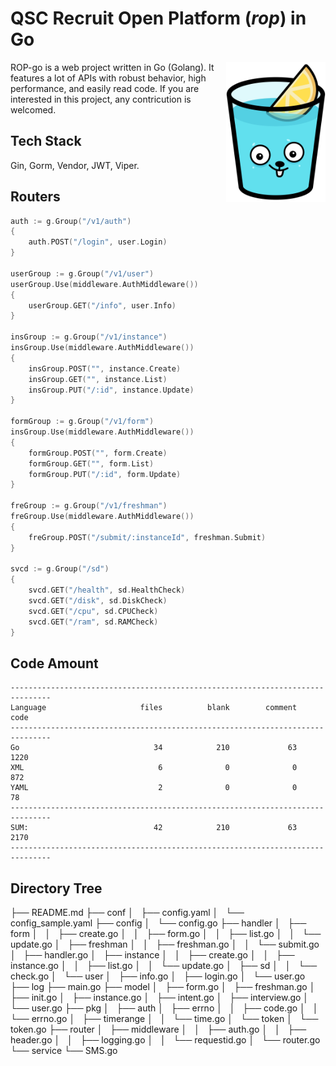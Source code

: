 # QSC Recruit Open Platform (*rop*) in Go

<img align="right" width="159px" src="https://raw.githubusercontent.com/gin-gonic/logo/master/color.png">

ROP-go is a web project written in Go (Golang). It features a lot of APIs with robust behavior, high performance, and easily read code.
If you are interested in this project, any contricution is welcomed.

## Tech Stack
Gin, Gorm, Vendor, JWT, Viper.

## Routers
```go
auth := g.Group("/v1/auth")
{
    auth.POST("/login", user.Login)
}

userGroup := g.Group("/v1/user")
userGroup.Use(middleware.AuthMiddleware())
{
    userGroup.GET("/info", user.Info)
}

insGroup := g.Group("/v1/instance")
insGroup.Use(middleware.AuthMiddleware())
{
    insGroup.POST("", instance.Create)
    insGroup.GET("", instance.List)
    insGroup.PUT("/:id", instance.Update)
}

formGroup := g.Group("/v1/form")
insGroup.Use(middleware.AuthMiddleware())
{
    formGroup.POST("", form.Create)
    formGroup.GET("", form.List)
    formGroup.PUT("/:id", form.Update)
}

freGroup := g.Group("/v1/freshman")
freGroup.Use(middleware.AuthMiddleware())
{
    freGroup.POST("/submit/:instanceId", freshman.Submit)
}

svcd := g.Group("/sd")
{
    svcd.GET("/health", sd.HealthCheck)
    svcd.GET("/disk", sd.DiskCheck)
    svcd.GET("/cpu", sd.CPUCheck)
    svcd.GET("/ram", sd.RAMCheck)
}
```

## Code Amount
```
-------------------------------------------------------------------------------
Language                     files          blank        comment           code
-------------------------------------------------------------------------------
Go                              34            210             63           1220
XML                              6              0              0            872
YAML                             2              0              0             78
-------------------------------------------------------------------------------
SUM:                            42            210             63           2170
-------------------------------------------------------------------------------
```

## Directory Tree

├── README.md
├── conf
│   ├── config.yaml
│   └── config_sample.yaml
├── config
│   └── config.go
├── handler
│   ├── form
│   │   ├── create.go
│   │   ├── form.go
│   │   ├── list.go
│   │   └── update.go
│   ├── freshman
│   │   ├── freshman.go
│   │   └── submit.go
│   ├── handler.go
│   ├── instance
│   │   ├── create.go
│   │   ├── instance.go
│   │   ├── list.go
│   │   └── update.go
│   ├── sd
│   │   └── check.go
│   └── user
│       ├── info.go
│       ├── login.go
│       └── user.go
├── log
├── main.go
├── model
│   ├── form.go
│   ├── freshman.go
│   ├── init.go
│   ├── instance.go
│   ├── intent.go
│   ├── interview.go
│   └── user.go
├── pkg
│   ├── auth
│   ├── errno
│   │   ├── code.go
│   │   └── errno.go
│   ├── timerange
│   │   └── time.go
│   └── token
│       └── token.go
├── router
│   ├── middleware
│   │   ├── auth.go
│   │   ├── header.go
│   │   ├── logging.go
│   │   └── requestid.go
│   └── router.go
└── service
    └── SMS.go